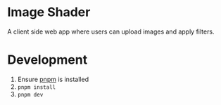 # Image Shader

A client side web app where users can upload images and apply filters.

# Development

1) Ensure [pnpm](https://pnpm.io/installation) is installed
2) `pnpm install`
3) `pnpm dev`
